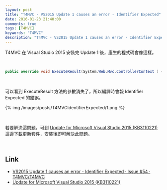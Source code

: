 ```yaml
---
layout: post
title: "T4MVC - VS2015 Update 1 causes an error - Identifier Expected"
date: 2016-01-23 21:40:00
comments: true
tags: [T4MVC]
keywords: "T4MVC"
description: "T4MVC - VS2015 Update 1 causes an error - Identifier Expected"
---
```


T4MVC 在 Visual Studio 2015 安裝完 Update 1 後，產生的程式碼會像這樣。  

<!-- More -->

<br/>


```c#
public override void ExecuteResult(System.Web.Mvc.ControllerContext ) { }
```

<br/>


可以看到 ExecuteResult 方法的參數消失了，所以編譯時會報 Identifier Expected 的錯誤。  

{% img /images/posts/T4MVCIdentifierExpected/1.png %}

<br/>


若要解決這問題，可到 [Update for Microsoft Visual Studio 2015 (KB3110221)](https://msdn.microsoft.com/en-US/library/mt634751\(VS.140\).aspx) 這邊下載更新套件，安裝後即可解決此問題。  

<br/>


Link
----
* [VS2015 Update 1 causes an error - Identifier Expected · Issue #54 · T4MVC/T4MVC](https://github.com/T4MVC/T4MVC/issues/54)
* [Update for Microsoft Visual Studio 2015 (KB3110221)](https://msdn.microsoft.com/en-US/library/mt634751\(VS.140\).aspx)
